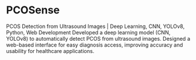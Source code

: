 # PCOSense
PCOS Detection from Ultrasound Images | Deep Learning, CNN, YOLOv8, Python, Web Development  Developed a deep learning model (CNN, YOLOv8) to automatically detect PCOS from ultrasound images.  Designed a web-based interface for easy diagnosis access, improving accuracy and usability for healthcare applications.
